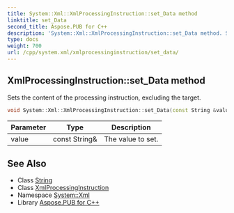 ```yaml
---
title: System::Xml::XmlProcessingInstruction::set_Data method
linktitle: set_Data
second_title: Aspose.PUB for C++
description: 'System::Xml::XmlProcessingInstruction::set_Data method. Sets the content of the processing instruction, excluding the target in C++.'
type: docs
weight: 700
url: /cpp/system.xml/xmlprocessinginstruction/set_data/
---
```

## XmlProcessingInstruction::set_Data method


Sets the content of the processing instruction, excluding the target.

```cpp
void System::Xml::XmlProcessingInstruction::set_Data(const String &value)
```


| Parameter | Type | Description |
| --- | --- | --- |
| value | const String\& | The value to set. |

## See Also

* Class [String](../../../system/string/)
* Class [XmlProcessingInstruction](../)
* Namespace [System::Xml](../../)
* Library [Aspose.PUB for C++](../../../)
